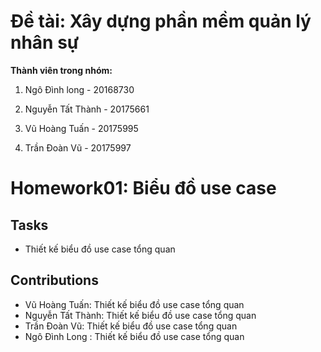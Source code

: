 # Đề tài: Xây dựng phần mềm quản lý nhân sự

**Thành viên trong nhóm:**
1. Ngô Đình long - 20168730
2. Nguyễn Tất Thành - 20175661
3. Vũ Hoàng Tuấn - 20175995

4. Trần Đoàn Vũ - 20175997


# Homework01: Biểu đồ use case
## Tasks
 - Thiết kế biểu đồ use case tổng quan
## Contributions
 - Vũ Hoàng Tuấn: Thiết kế biểu đồ use case tổng quan
 - Nguyễn Tất Thành: Thiết kế biểu đồ use case tổng quan
 - Trần Đoàn Vũ: Thiết kế biểu đồ use case tổng quan
 - Ngô Đình Long : Thiết kế biểu đồ use case tổng quan





